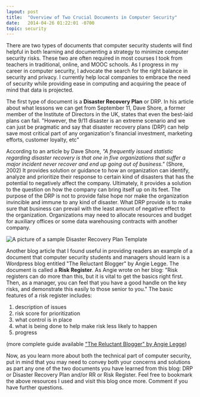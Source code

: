 ```yaml
---
layout: post
title:  "Overview of Two Crucial Documents in Computer Security"
date:   2014-04-26 01:22:01 -0700
topic: security
---
```


There are two types of documents that computer security students will find helpful in both learning and documenting a strategy to minimize computer security risks. These two are often required in most courses I took from teachers in traditional, online, and MOOC schools. As I progress in my career in computer security, I advocate the search for the right balance in security and privacy. I currently help local companies to embrace the need of security while providing ease in computing and acquiring the peace of mind that data is projected.


The first type of document is a **Disaster Recovery Plan** or DRP. In his article about what lessons we can get from September 11, Dave Shore, a former member of the Institute of Directors in the UK, states that even the best-laid plans can fail. "However, the 9/11 disaster is an extreme scenario and we can just be pragmatic and say that disaster recovery plans (DRP) can help save most critical part of any organization's financial investment, marketing efforts, customer loyalty, etc"


According to an article by Dave Shore, *"A frequently issued statistic regarding disaster recovery is that one in five organizations that suffer a major incident never recover and end up going out of business."* (Shore, 2002) It provides solution or guidance to how an organization can identify, analyze and prioritize their response to certain kind of disasters that has the potential to negatively affect the company. Ultimately, it provides a solution to the question on how the company can bring itself up on its feet. The purpose of the DRP is not to provide false hope nor make the organization invincible and immune to any kind of disaster. What DRP provide is to make sure that business can prevail with the least amount of negative effect to the organization. Organizations may need to allocate resources and budget for auxiliary offices or some data warehousing contracts with another company.

![A picture of a sample Disaster Recovery Plan Template](/assets/images/computersecurity/sampledrp.jpg)

Another blog article that I found useful in providing readers an example of a document that computer security students and managers should learn is a Wordpress blog entitled "The Reluctant Blogger" by Angie Legge. The document is called a **Risk Register**. As Angie wrote on her blog: "Risk registers can do more than this, but it is vital to get the basics right first. Then, as a manager, you can feel that you have a good handle on the key risks, and demonstrate this easily to those senior to you." The basic features of a risk register includes:

1. description of issues
2. risk score for prioritization
3. what control is in place
4. what is being done to help make risk less likely to happen
5. progress


(more complete guide available ["The Reluctant Blogger" by Angie Legge](https://angielegge.wordpress.com/?s=risk+register))


Now, as you learn more about both the technical part of computer security, put in mind that you may need to convey both your concerns and solutions as part any one of the two documents you have learned from this blog: DRP or Disaster Recovery Plan and/or RR or Risk Register. Feel free to bookmark the above resources I used and visit this blog once more. Comment if you have further questions.


